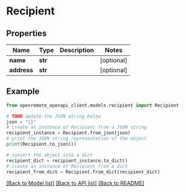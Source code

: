 # Recipient


## Properties

Name | Type | Description | Notes
------------ | ------------- | ------------- | -------------
**name** | **str** |  | [optional] 
**address** | **str** |  | [optional] 

## Example

```python
from openremote_openapi_client.models.recipient import Recipient

# TODO update the JSON string below
json = "{}"
# create an instance of Recipient from a JSON string
recipient_instance = Recipient.from_json(json)
# print the JSON string representation of the object
print(Recipient.to_json())

# convert the object into a dict
recipient_dict = recipient_instance.to_dict()
# create an instance of Recipient from a dict
recipient_from_dict = Recipient.from_dict(recipient_dict)
```
[[Back to Model list]](../README.md#documentation-for-models) [[Back to API list]](../README.md#documentation-for-api-endpoints) [[Back to README]](../README.md)


